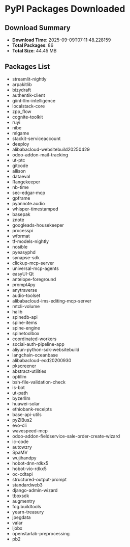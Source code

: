 # PyPI Packages Downloaded

## Download Summary
- **Download Time**: 2025-09-09T07:11:48.228159
- **Total Packages**: 86
- **Total Size**: 44.45 MB

## Packages List
- streamlit-nightly
- arpakitlib
- bizydraft
- authentik-client
- giint-llm-intelligence
- localstack-core
- zpp_flow
- cognite-toolkit
- ruyi
- nibe
- mlgame
- stackit-serviceaccount
- deeploy
- alibabacloud-websitebuild20250429
- odoo-addon-mail-tracking
- ut-ptc
- gitcode
- allison
- dataeval
- Rangekeeper
- nb-time
- sec-edgar-mcp
- gpframe
- pyannote.audio
- whisper-timestamped
- basepak
- znote
- googleads-housekeeper
- processpi
- wformat
- tf-models-nightly
- nosible
- pyeasyphd
- synapse-sdk
- clickup-mcp-server
- universal-mcp-agents
- easyUI-Qt
- antelope-foreground
- prompt4py
- anytraverse
- audio-toolset
- alibabacloud-ims-editing-mcp-server
- mtcli-volume
- halib
- spinedb-api
- spine-items
- spine-engine
- spinetoolbox
- coordinated-workers
- social-auth-pipeline-app
- aliyun-python-sdk-websitebuild
- langchain-oceanbase
- alibabacloud-ecd20200930
- pkscreener
- abstract-utilities
- optillm
- bsh-file-validation-check
- is-bot
- ut-path
- byzerllm
- huawei-solar
- ethiobank-receipts
- base-api-utils
- pyZlBus2
- evo-cli
- wavespeed-mcp
- odoo-addon-fieldservice-sale-order-create-wizard
- ic-code
- autowzry
- SpaMV
- wujihandpy
- hobot-dnn-rdkx5
- hobot-vio-rdkx5
- oc-cdtapi
- structured-output-prompt
- standardweb3
- django-admin-wizard
- tboxsdk
- augmentry
- fog.buildtools
- yearn-treasury
- jpegdata
- valar
- ljobx
- openstarlab-preprocessing
- pb2
